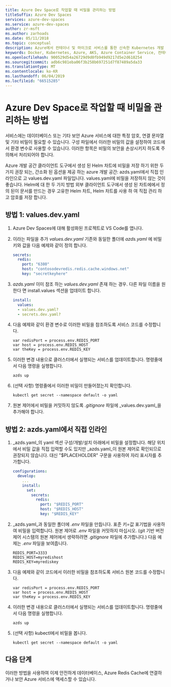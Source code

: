 ```yaml
---
title: Azure Dev Space로 작업할 때 비밀을 관리하는 방법
titleSuffix: Azure Dev Spaces
services: azure-dev-spaces
ms.service: azure-dev-spaces
author: zr-msft
ms.author: zarhoads
ms.date: 05/11/2018
ms.topic: conceptual
description: Azure에서 컨테이너 및 마이크로 서비스를 통한 신속한 Kubernetes 개발
keywords: Docker, Kubernetes, Azure, AKS, Azure Container Service, 컨테이너
ms.openlocfilehash: 900529d54a26729d9d0fb949d9217d5e2d618254
ms.sourcegitcommit: adb6c981eba06f3b258b697251d7f87489a5da33
ms.translationtype: MT
ms.contentlocale: ko-KR
ms.lasthandoff: 06/04/2019
ms.locfileid: "66515285"
---
```

# <a name="how-to-manage-secrets-when-working-with-an-azure-dev-space"></a>Azure Dev Space로 작업할 때 비밀을 관리하는 방법

서비스에는 데이터베이스 또는 기타 보안 Azure 서비스에 대한 특정 암호, 연결 문자열 및 기타 비밀이 필요할 수 있습니다. 구성 파일에서 이러한 비밀의 값을 설정하여 코드에서 환경 변수로 사용할 수 있습니다.  이러한 항목은 비밀의 보안을 손상시키지 하도록 주의해서 처리되어야 합니다.

Azure 개발 공간 클라이언트 도구에서 생성 된 Helm 차트에 비밀을 저장 하기 위한 두 가지 권장 되는, 간소화 된 옵션을 제공 하는 azure 개발 공간: azds.yaml에서 직접 인라인으로 고 values.dev.yaml 파일입니다. values.yaml에 비밀을 저장하지 않는 것이 좋습니다. Helm에 대 한 두 가지 방법 외부 클라이언트 도구에서 생성 된 차트에에서 정의 된이 문서를 만드는 경우 고유한 Helm 차트, Helm 차트를 사용 하 여 직접 관리 하 고 암호를 저장 합니다.

## <a name="method-1-valuesdevyaml"></a>방법 1: values.dev.yaml
1. Azure Dev Spaces에 대해 활성화된 프로젝트로 VS Code를 엽니다.
2. 이라는 파일을 추가 _values.dev.yaml_ 기존와 동일한 폴더에 _azds.yaml_ 에 비밀 키와 값을 다음 예제와 같이 정의 합니다.

    ```yaml
    secrets:
      redis:
        port: "6380"
        host: "contosodevredis.redis.cache.windows.net"
        key: "secretkeyhere"
    ```
     
3. _azds.yaml_ 이미 참조 하는 _values.dev.yaml_ 존재 하는 경우. 다른 파일 이름을 원한다 면 install.values 섹션을 업데이트 합니다.

    ```yaml
    install:
      values:
      - values.dev.yaml?
      - secrets.dev.yaml?
    ```
 
4. 다음 예제와 같이 환경 변수로 이러한 비밀을 참조하도록 서비스 코드를 수정합니다.

    ```
    var redisPort = process.env.REDIS_PORT
    var host = process.env.REDIS_HOST
    var theKey = process.env.REDIS_KEY
    ```
    
5. 이러한 변경 내용으로 클러스터에서 실행되는 서비스를 업데이트합니다. 명령줄에서 다음 명령을 실행합니다.

    ```
    azds up
    ```
 
6. (선택 사항) 명령줄에서 이러한 비밀이 만들어졌는지 확인합니다.

      ```
      kubectl get secret --namespace default -o yaml 
      ```

7. 원본 제어에서 비밀을 커밋하지 않도록 _.gitignore_ 파일에 _values.dev.yaml_을 추가해야 합니다.
 
 
## <a name="method-2-inline-directly-in-azdsyaml"></a>방법 2: azds.yaml에서 직접 인라인
1.  _azds.yaml_의 yaml 섹션 구성/개발/설치 아래에서 비밀을 설정합니다. 해당 위치에서 비밀 값을 직접 입력할 수도 있지만 _azds.yaml_이 원본 제어로 확인되므로 권장되지 않습니다. 대신 "$PLACEHOLDER" 구문을 사용하여 자리 표시자를 추가합니다.

    ```yaml
    configurations:
      develop:
        ...
        install:
          set:
            secrets:
              redis:
                port: "$REDIS_PORT"
                host: "$REDIS_HOST"
                key: "$REDIS_KEY"
    ```
     
2.  _azds.yaml_과 동일한 폴더에 _.env_ 파일을 만듭니다. 표준 키=값 표기법을 사용하여 비밀을 입력합니다. 원본 제어로 _.env_ 파일을 커밋하지 마십시오. (git 기반 버전 제어 시스템의 원본 제어에서 생략하려면 _.gitignore_ 파일에 추가합니다.) 다음 예제는 _.env_ 파일을 보여줍니다.

    ```
    REDIS_PORT=3333
    REDIS_HOST=myredishost
    REDIS_KEY=myrediskey
    ```
2.  다음 예제와 같이 코드에서 이러한 비밀을 참조하도록 서비스 원본 코드를 수정합니다.

    ```
    var redisPort = process.env.REDIS_PORT
    var host = process.env.REDIS_HOST
    var theKey = process.env.REDIS_KEY
    ```
 
3.  이러한 변경 내용으로 클러스터에서 실행되는 서비스를 업데이트합니다. 명령줄에서 다음 명령을 실행합니다.

    ```
    azds up
    ```

4.  (선택 사항) kubectl에서 비밀을 봅니다.

    ```
    kubectl get secret --namespace default -o yaml
    ```

## <a name="next-steps"></a>다음 단계

이러한 방법을 사용하여 이제 안전하게 데이터베이스, Azure Redis Cache에 연결하거나 보안 Azure 서비스에 액세스할 수 있습니다.
 
